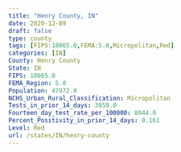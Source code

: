 ```yaml
---
title: "Henry County, IN"
date: 2020-12-09
draft: false
type: county
tags: [FIPS:18065.0,FEMA:5.0,Micropolitan,Red]
categories: [IN]
County: Henry County
State: IN
FIPS: 18065.0
FEMA_Region: 5.0
Population: 47972.0
NCHS_Urban_Rural_Classification: Micropolitan
Tests_in_prior_14_days: 3859.0
Fourteen_day_test_rate_per_100000: 8044.0
Percent_Positivity_in_prior_14_days: 0.161
Level: Red
url: /states/IN/henry-county
---
```



